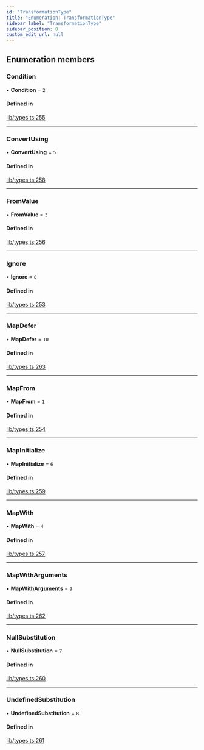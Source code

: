 ```yaml
---
id: "TransformationType"
title: "Enumeration: TransformationType"
sidebar_label: "TransformationType"
sidebar_position: 0
custom_edit_url: null
---
```


## Enumeration members

### Condition

• **Condition** = `2`

#### Defined in

[lib/types.ts:255](https://github.com/nartc/mapper/blob/a29e3690/packages/core/src/lib/types.ts#L255)

___

### ConvertUsing

• **ConvertUsing** = `5`

#### Defined in

[lib/types.ts:258](https://github.com/nartc/mapper/blob/a29e3690/packages/core/src/lib/types.ts#L258)

___

### FromValue

• **FromValue** = `3`

#### Defined in

[lib/types.ts:256](https://github.com/nartc/mapper/blob/a29e3690/packages/core/src/lib/types.ts#L256)

___

### Ignore

• **Ignore** = `0`

#### Defined in

[lib/types.ts:253](https://github.com/nartc/mapper/blob/a29e3690/packages/core/src/lib/types.ts#L253)

___

### MapDefer

• **MapDefer** = `10`

#### Defined in

[lib/types.ts:263](https://github.com/nartc/mapper/blob/a29e3690/packages/core/src/lib/types.ts#L263)

___

### MapFrom

• **MapFrom** = `1`

#### Defined in

[lib/types.ts:254](https://github.com/nartc/mapper/blob/a29e3690/packages/core/src/lib/types.ts#L254)

___

### MapInitialize

• **MapInitialize** = `6`

#### Defined in

[lib/types.ts:259](https://github.com/nartc/mapper/blob/a29e3690/packages/core/src/lib/types.ts#L259)

___

### MapWith

• **MapWith** = `4`

#### Defined in

[lib/types.ts:257](https://github.com/nartc/mapper/blob/a29e3690/packages/core/src/lib/types.ts#L257)

___

### MapWithArguments

• **MapWithArguments** = `9`

#### Defined in

[lib/types.ts:262](https://github.com/nartc/mapper/blob/a29e3690/packages/core/src/lib/types.ts#L262)

___

### NullSubstitution

• **NullSubstitution** = `7`

#### Defined in

[lib/types.ts:260](https://github.com/nartc/mapper/blob/a29e3690/packages/core/src/lib/types.ts#L260)

___

### UndefinedSubstitution

• **UndefinedSubstitution** = `8`

#### Defined in

[lib/types.ts:261](https://github.com/nartc/mapper/blob/a29e3690/packages/core/src/lib/types.ts#L261)
